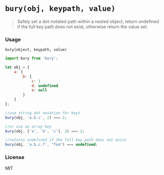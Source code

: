 # `bury(obj, keypath, value)`

> Safely set a dot-notated path within a nested object, return undefined if the full key path does not exist, otherwise return the value set.

### Usage

`bury(object, keypath, value)`

```js
import bury from 'bury';

let obj = {
	a: {
		b: {
			c: 1
			d: undefined
			e: null
		}
	}
};

//use string dot notation for keys
bury(obj, 'a.b.c', 2) === 2;

//or use an array key
bury(obj, ['a', 'b', 'c'], 2) === 2;

//returns undefined if the full key path does not exist
bury(obj, 'a.b.c.f', "foo") === undefined;
```

### License

MIT

[tests]: https://github.com/kalmbach/bury/blob/master/test.js
